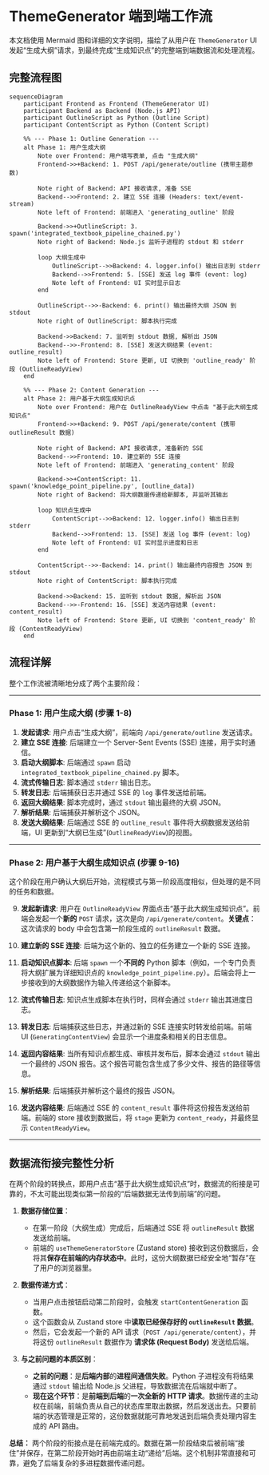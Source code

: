 # ThemeGenerator 端到端工作流

本文档使用 Mermaid 图和详细的文字说明，描绘了从用户在 `ThemeGenerator` UI 发起“生成大纲”请求，到最终完成“生成知识点”的完整端到端数据流和处理流程。

## 完整流程图

```mermaid
sequenceDiagram
    participant Frontend as Frontend (ThemeGenerator UI)
    participant Backend as Backend (Node.js API)
    participant OutlineScript as Python (Outline Script)
    participant ContentScript as Python (Content Script)

    %% --- Phase 1: Outline Generation ---
    alt Phase 1: 用户生成大纲
        Note over Frontend: 用户填写表单, 点击 "生成大纲"
        Frontend->>+Backend: 1. POST /api/generate/outline (携带主题参数)
        
        Note right of Backend: API 接收请求, 准备 SSE
        Backend-->>Frontend: 2. 建立 SSE 连接 (Headers: text/event-stream)
        Note left of Frontend: 前端进入 'generating_outline' 阶段
        
        Backend->>+OutlineScript: 3. spawn('integrated_textbook_pipeline_chained.py')
        Note right of Backend: Node.js 监听子进程的 stdout 和 stderr

        loop 大纲生成中
            OutlineScript-->>Backend: 4. logger.info() 输出日志到 stderr
            Backend-->>Frontend: 5. [SSE] 发送 log 事件 (event: log)
            Note left of Frontend: UI 实时显示日志
        end

        OutlineScript-->>-Backend: 6. print() 输出最终大纲 JSON 到 stdout
        Note right of OutlineScript: 脚本执行完成
        
        Backend->>Backend: 7. 监听到 stdout 数据, 解析出 JSON
        Backend-->>-Frontend: 8. [SSE] 发送大纲结果 (event: outline_result)
        Note left of Frontend: Store 更新, UI 切换到 'outline_ready' 阶段 (OutlineReadyView)
    end

    %% --- Phase 2: Content Generation ---
    alt Phase 2: 用户基于大纲生成知识点
        Note over Frontend: 用户在 OutlineReadyView 中点击 "基于此大纲生成知识点"
        Frontend->>+Backend: 9. POST /api/generate/content (携带 outlineResult 数据)
        
        Note right of Backend: API 接收请求, 准备新的 SSE
        Backend-->>Frontend: 10. 建立新的 SSE 连接
        Note left of Frontend: 前端进入 'generating_content' 阶段
        
        Backend->>+ContentScript: 11. spawn('knowledge_point_pipeline.py', [outline_data])
        Note right of Backend: 将大纲数据传递给新脚本, 并监听其输出

        loop 知识点生成中
            ContentScript-->>Backend: 12. logger.info() 输出日志到 stderr
            Backend-->>Frontend: 13. [SSE] 发送 log 事件 (event: log)
            Note left of Frontend: UI 实时显示进度和日志
        end

        ContentScript-->>-Backend: 14. print() 输出最终内容报告 JSON 到 stdout
        Note right of ContentScript: 脚本执行完成
        
        Backend->>Backend: 15. 监听到 stdout 数据, 解析出 JSON
        Backend-->>-Frontend: 16. [SSE] 发送内容结果 (event: content_result)
        Note left of Frontend: Store 更新, UI 切换到 'content_ready' 阶段 (ContentReadyView)
    end
```

## 流程详解

整个工作流被清晰地分成了两个主要阶段：

---

### Phase 1: 用户生成大纲 (步骤 1-8)

1.  **发起请求**: 用户点击“生成大纲”，前端向 `/api/generate/outline` 发送请求。
2.  **建立 SSE 连接**: 后端建立一个 Server-Sent Events (SSE) 连接，用于实时通信。
3.  **启动大纲脚本**: 后端通过 `spawn` 启动 `integrated_textbook_pipeline_chained.py` 脚本。
4.  **流式传输日志**: 脚本通过 `stderr` 输出日志。
5.  **转发日志**: 后端捕获日志并通过 SSE 的 `log` 事件发送给前端。
6.  **返回大纲结果**: 脚本完成时，通过 `stdout` 输出最终的大纲 JSON。
7.  **解析结果**: 后端捕获并解析这个 JSON。
8.  **发送大纲结果**: 后端通过 SSE 的 `outline_result` 事件将大纲数据发送给前端，UI 更新到“大纲已生成”(`OutlineReadyView`)的视图。

---

### Phase 2: 用户基于大纲生成知识点 (步骤 9-16)

这个阶段在用户确认大纲后开始，流程模式与第一阶段高度相似，但处理的是不同的任务和数据。

9.  **发起新请求**: 用户在 `OutlineReadyView` 界面点击“基于此大纲生成知识点”。前端会发起一个**新的** `POST` 请求，这次是向 `/api/generate/content`。**关键点**：这次请求的 body 中会包含第一阶段生成的 `outlineResult` 数据。

10. **建立新的 SSE 连接**: 后端为这个新的、独立的任务建立一个新的 SSE 连接。

11. **启动知识点脚本**: 后端 `spawn` 一个**不同的** Python 脚本（例如，一个专门负责将大纲扩展为详细知识点的 `knowledge_point_pipeline.py`）。后端会将上一步接收到的大纲数据作为输入传递给这个新脚本。

12. **流式传输日志**: 知识点生成脚本在执行时，同样会通过 `stderr` 输出其进度日志。

13. **转发日志**: 后端捕获这些日志，并通过新的 SSE 连接实时转发给前端。前端 UI (`GeneratingContentView`) 会显示一个进度条和相关的日志信息。

14. **返回内容结果**: 当所有知识点都生成、审核并发布后，脚本会通过 `stdout` 输出一个最终的 JSON 报告。这个报告可能包含生成了多少文件、报告的路径等信息。

15. **解析结果**: 后端捕获并解析这个最终的报告 JSON。

16. **发送内容结果**: 后端通过 SSE 的 `content_result` 事件将这份报告发送给前端。前端的 store 接收到数据后，将 `stage` 更新为 `content_ready`，并最终显示 `ContentReadyView`。

---

## 数据流衔接完整性分析

在两个阶段的转换点，即用户点击“基于此大纲生成知识点”时，数据流的衔接是可靠的，不太可能出现类似第一阶段的“后端数据无法传到前端”的问题。

1.  **数据存储位置**：
    *   在第一阶段（大纲生成）完成后，后端通过 SSE 将 `outlineResult` 数据发送给前端。
    *   前端的 `useThemeGeneratorStore` (Zustand store) 接收到这份数据后，会将其**保存在前端的内存状态中**。此时，这份大纲数据已经安全地“暂存”在了用户的浏览器里。

2.  **数据传递方式**：
    *   当用户点击按钮启动第二阶段时，会触发 `startContentGeneration` 函数。
    *   这个函数会从 Zustand store 中**读取已经保存好的 `outlineResult` 数据**。
    *   然后，它会发起一个新的 API 请求（`POST /api/generate/content`），并将这份 `outlineResult` 数据作为 **请求体 (Request Body)** 发送给后端。

3.  **与之前问题的本质区别**：
    *   **之前的问题**：是**后端内部**的**进程间通信失败**。Python 子进程没有将结果通过 `stdout` 输出给 Node.js 父进程，导致数据流在后端就中断了。
    *   **现在这个环节**：是**前端到后端**的**一次全新的 HTTP 请求**。数据传递的主动权在前端，前端负责从自己的状态库里取出数据，然后发送出去。只要前端的状态管理是正常的，这份数据就能可靠地发送到后端负责处理内容生成的 API 路由。

**总结：** 两个阶段的衔接点是在前端完成的。数据在第一阶段结束后被前端“接住”并保存，在第二阶段开始时再由前端主动“递给”后端。这个机制非常直接和可靠，避免了后端复杂的多进程数据传递问题。
